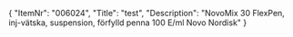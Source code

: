 {
  "ItemNr": "006024",
  "Title": "test",
  "Description": "NovoMix 30 FlexPen, inj-vätska, suspension, förfylld penna 100 E/ml Novo Nordisk"
}